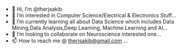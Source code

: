 - 👋 Hi, I’m @therjsakib
- 👀 I’m interested in Computer Science/Electrical & Electronics Stuff...
- 🌱 I’m currently learning all about Data Science which includes Data Mining,Data Analysis,Deep Learning, Machine Learning and AI...
- 💞️ I’m looking to collaborate on Neuroscience interested one...
- 📫 How to reach me @ therjsakib@gmail.com ...

<!---
therjsakib/therjsakib is a ✨ special ✨ repository because its `README.md` (this file) appears on your GitHub profile.
You can click the Preview link to take a look at your changes.
--->
